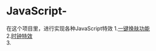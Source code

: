 # JavaScript-
在这个项目里，进行实现各种JavaScript特效
1.[一键换肤功能](https://github.com/suwu150/JavaScript-SpecialEffects/001-changeSkin/index.html)    
2.[时钟特效](https://github.com/suwu150/JavaScript-SpecialEffects)      
3.[]()

